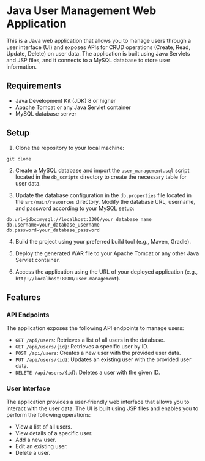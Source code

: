 # Java User Management Web Application

This is a Java web application that allows you to manage users through a user interface (UI) and exposes APIs for CRUD operations (Create, Read, Update, Delete) on user data. The application is built using Java Servlets and JSP files, and it connects to a MySQL database to store user information.

## Requirements

- Java Development Kit (JDK) 8 or higher
- Apache Tomcat or any Java Servlet container
- MySQL database server

## Setup

1. Clone the repository to your local machine:

```
git clone 
```

2. Create a MySQL database and import the `user_management.sql` script located in the `db_scripts` directory to create the necessary table for user data.

3. Update the database configuration in the `db.properties` file located in the `src/main/resources` directory. Modify the database URL, username, and password according to your MySQL setup:

```
db.url=jdbc:mysql://localhost:3306/your_database_name
db.username=your_database_username
db.password=your_database_password
```

4. Build the project using your preferred build tool (e.g., Maven, Gradle).

5. Deploy the generated WAR file to your Apache Tomcat or any other Java Servlet container.

6. Access the application using the URL of your deployed application (e.g., `http://localhost:8080/user-management`).

## Features

### API Endpoints

The application exposes the following API endpoints to manage users:

- `GET /api/users`: Retrieves a list of all users in the database.
- `GET /api/users/{id}`: Retrieves a specific user by ID.
- `POST /api/users`: Creates a new user with the provided user data.
- `PUT /api/users/{id}`: Updates an existing user with the provided user data.
- `DELETE /api/users/{id}`: Deletes a user with the given ID.

### User Interface

The application provides a user-friendly web interface that allows you to interact with the user data. The UI is built using JSP files and enables you to perform the following operations:

- View a list of all users.
- View details of a specific user.
- Add a new user.
- Edit an existing user.
- Delete a user.



